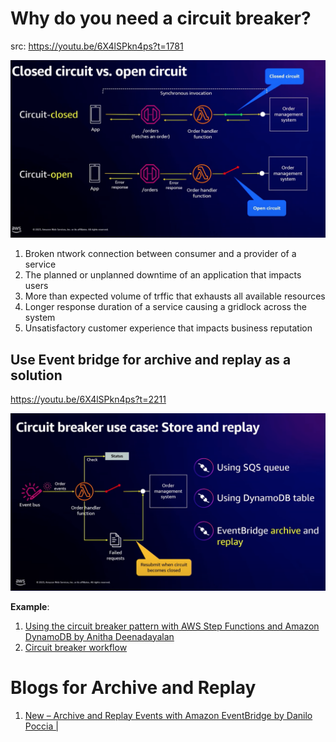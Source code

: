 # Why do you need a circuit breaker?

src: https://youtu.be/6X4lSPkn4ps?t=1781

<img src="./images/cb-1.png" title="cb-1.png" width="900"/>

1. Broken ntwork connection between consumer and a provider of a service
2. The planned or unplanned downtime of an application that impacts users
3. More than expected volume of trffic that exhausts all available resources
4. Longer response duration of a service causing a gridlock across the system
5. Unsatisfactory customer experience that impacts business reputation

## Use Event bridge for archive and replay as a solution

https://youtu.be/6X4lSPkn4ps?t=2211

<img src="./images/cb-2.png" title="cb-2.png" width="900"/>

**Example**:

1. [Using the circuit breaker pattern with AWS Step Functions and Amazon DynamoDB by Anitha Deenadayalan](https://aws.amazon.com/blogs/compute/using-the-circuit-breaker-pattern-with-aws-step-functions-and-amazon-dynamodb)
1. [Circuit breaker workflow](https://serverlessland.com/workflows/circuit-breaker-workflow)

# Blogs for Archive and Replay

1. [New – Archive and Replay Events with Amazon EventBridge by Danilo Poccia |](https://aws.amazon.com/blogs/aws/new-archive-and-replay-events-with-amazon-eventbridge/)